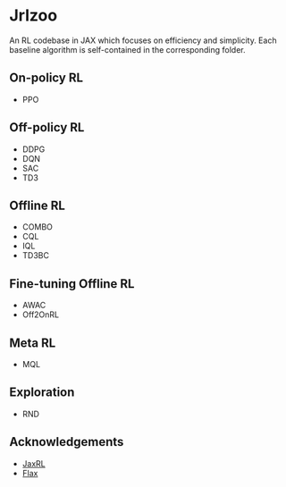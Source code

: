 # Jrlzoo

An RL codebase in JAX which focuses on efficiency and simplicity. Each baseline algorithm is self-contained in the corresponding folder.

## On-policy RL
- PPO

## Off-policy RL
- DDPG
- DQN
- SAC
- TD3

## Offline RL
- COMBO
- CQL
- IQL
- TD3BC

## Fine-tuning Offline RL
- AWAC
- Off2OnRL

## Meta RL
- MQL

## Exploration
- RND

## Acknowledgements

- [JaxRL](https://github.com/ikostrikov/jaxrl)
- [Flax](https://github.com/google/flax)
